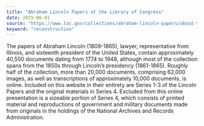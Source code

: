 ```yaml
---
title: "Abraham Lincoln Papers at the Library of Congress"
date: 2025-06-01
source: "https://www.loc.gov/collections/abraham-lincoln-papers/about-this-collection/"
keyword: "reconstruction"
---
```


The papers of Abraham Lincoln (1809-1865), lawyer, representative from Illinois, and sixteenth president of the United States, contain approximately 40,550 documents dating from 1774 to 1948, although most of the collection spans from the 1850s through Lincoln&rsquo;s presidency (1861-1865). Roughly half of the collection, more than 20,000 documents, comprising 62,000 images, as well as transcriptions of approximately 10,000 documents, is online. Included on this website in their entirety are Series 1-3 of the Lincoln Papers and the original materials in Series 4. Excluded from this online presentation is a sizeable portion of Series 4, which consists of printed material and reproductions of government and military documents made from originals in the holdings of the National Archives and Records Administration.

